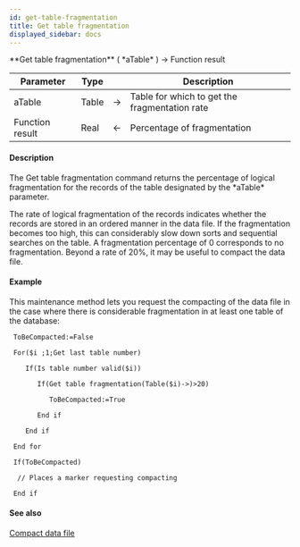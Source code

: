 ```yaml
---
id: get-table-fragmentation
title: Get table fragmentation
displayed_sidebar: docs
---
```


<!--REF #_command_.Get table fragmentation.Syntax-->**Get table fragmentation** ( *aTable* ) -> Function result<!-- END REF-->
<!--REF #_command_.Get table fragmentation.Params-->
| Parameter | Type |  | Description |
| --- | --- | --- | --- |
| aTable | Table | -> | Table for which to get the fragmentation rate |
| Function result | Real | <- | Percentage of fragmentation |

<!-- END REF-->

#### Description 

<!--REF #_command_.Get table fragmentation.Summary-->The Get table fragmentation command returns the percentage of logical fragmentation for the records of the table designated by the *aTable* parameter.<!-- END REF--> 

The rate of logical fragmentation of the records indicates whether the records are stored in an ordered manner in the data file. If the fragmentation becomes too high, this can considerably slow down sorts and sequential searches on the table. A fragmentation percentage of 0 corresponds to no fragmentation. Beyond a rate of 20%, it may be useful to compact the data file. 

#### Example 

This maintenance method lets you request the compacting of the data file in the case where there is considerable fragmentation in at least one table of the database:

```4d
 ToBeCompacted:=False

 For($i ;1;Get last table number)

    If(Is table number valid($i))

       If(Get table fragmentation(Table($i)->)>20)

          ToBeCompacted:=True

       End if

    End if

 End for

 If(ToBeCompacted)

  // Places a marker requesting compacting

 End if
```

#### See also 
[Compact data file](compact-data-file.md)  